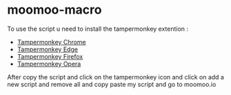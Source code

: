 # moomoo-macro
To use the script u need to install the tampermonkey extention :
- [Tampermonkey Chrome](https://chrome.google.com/webstore/detail/tampermonkey/dhdgffkkebhmkfjojejmpbldmpobfkfo?hl=en)
- [Tampermonkey Edge](https://microsoftedge.microsoft.com/addons/detail/tampermonkey/iikmkjmpaadaobahmlepeloendndfphd)
- [Tampermonkey Firefox](https://addons.mozilla.org/en-US/firefox/addon/tampermonkey/)
- [Tampermonkey Opera](https://addons.opera.com/en/extensions/details/tampermonkey-beta/)

After copy the script and click on the tampermonkey icon and click on add a new script
and remove all and copy paste my script and go to moomoo.io
